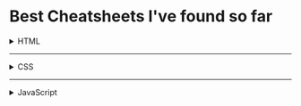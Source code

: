# Best Cheatsheets I've found so far

<details><summary> HTML </summary>
  
|  Preview ⠀⠀⠀⠀⠀⠀⠀⠀⠀⠀⠀⠀⠀⠀  |      Notes   ⠀⠀⠀⠀⠀⠀⠀⠀⠀⠀⠀⠀⠀⠀ |  Download |
|----------|:-------------:|:------:|
| col 1 is |  left-aligned | [⬇️](https://example.com) |
  
</details>

***

<details><summary> CSS </summary>
  
## Overview
  
|  Preview ⠀⠀⠀⠀⠀  |      Notes   ⠀⠀⠀⠀⠀⠀⠀⠀⠀⠀⠀⠀⠀⠀ |  Download |
|----------|:-------------:|:-----:|
|  <a href="https://github.com/Closer2U/sides/blob/2bedda3bdf8b5483a0d861e9e31ea8e603b87b6b/assets/cheatheets/CSS3-Cheat-Sheet.pdf"><img src="https://ghcdn.rawgit.org/Closer2U/sides/b74595b239532449bb62e3c2b45992875fefd56b/assets/cheatheets/css3.png" loading="lazy" height="75" width="50" > </a>|  complete list of all available tags | [⬇️](https://github.com/Closer2U/sides/raw/main/assets/cheatheets/CSS/CSS3-Cheat-Sheet.pdf) |
|  <a href=" https://github.com/Closer2U/sides/blob/0e5161cac515674582f6e222249e0d76ed4c92dd/assets/cheatheets/CSS/CSS-CHEAT-SHEET-p1-2019-update.png"><img src="https://ghcdn.rawgit.org/Closer2U/sides/0e5161cac515674582f6e222249e0d76ed4c92dd/assets/cheatheets/CSS/CSS-CHEAT-SHEET-p1-2019-update.png" loading="lazy" height="75" width="50" > </a>|  complete list of all available tags | [⬇️](https://github.com/Closer2U/sides/raw/main/assets/cheatheets/CSS/CSS-CHEAT-SHEET-p1-2019-update.png) |
 
  
## flexbox

|  Preview ⠀⠀⠀⠀⠀⠀⠀⠀⠀⠀⠀⠀⠀⠀  |      Notes   ⠀⠀⠀⠀⠀⠀⠀⠀⠀⠀⠀⠀⠀⠀ |  Download |
|----------|:-------------:|:-----:|
| </>|  left-aligned | [⬇️](https://example.com) |


## grid

|  Preview ⠀⠀⠀⠀⠀⠀⠀⠀⠀⠀⠀⠀⠀⠀  |      Notes   ⠀⠀⠀⠀⠀⠀⠀⠀⠀⠀⠀⠀⠀⠀ |  Download |
|----------|:-------------:|:-----:|
| col 1 is |  left-aligned | [⬇️](https://example.com) |
  
</details>

***

<details><summary> JavaScript </summary>
  
|  Preview ⠀⠀⠀⠀⠀⠀⠀⠀⠀⠀⠀⠀⠀⠀  |      Notes   ⠀⠀⠀⠀⠀⠀⠀⠀⠀⠀⠀⠀⠀⠀ |  Download |
|----------|:-------------:|:------:|
| col 1 is |  left-aligned | [⬇️](https://example.com) |
  
</details>
